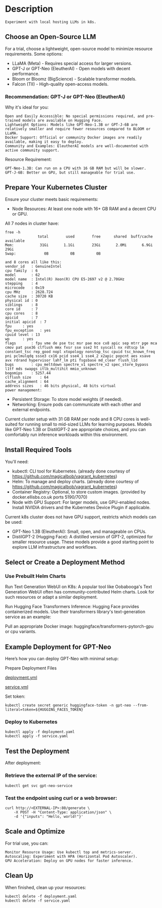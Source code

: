 # Description

    Experiment with local hosting LLMs in k8s.

## Choose an Open-Source LLM

For a trial, choose a lightweight, open-source model to minimize resource requirements. Some options:

- LLaMA (Meta) - Requires special access for larger versions.
- GPT-J or GPT-Neo (EleutherAI) - Open models with decent performance.
- Bloom or Bloomz (BigScience) - Scalable transformer models.
- Falcon (TII) - High-quality open-access models.

### Recommendation: GPT-J or GPT-Neo (EleutherAI)

Why it's ideal for you:

    Open and Easily Accessible: No special permissions required, and pre-trained models are available on Hugging Face.
    Lightweight Options: Models like GPT-Neo-1.3B or GPT-J-6B are relatively smaller and require fewer resources compared to BLOOM or LLaMA.
    Docker Support: Official or community Docker images are readily available, making it easy to deploy.
    Community and Examples: EleutherAI models are well-documented with active community support.

Resource Requirement:

    GPT-Neo-1.3B: Can run on a CPU with 16 GB RAM but will be slower.
    GPT-J-6B: Better on GPU, but still manageable for trial use.

## Prepare Your Kubernetes Cluster

Ensure your cluster meets basic requirements:

- Node Resources: At least one node with 16+ GB RAM and a decent CPU or GPU.

All 7 nodes in cluster have:

	free -h
	               total        used        free      shared  buff/cache   available
	Mem:            31Gi       1.1Gi        23Gi       2.0Mi       6.9Gi        29Gi
	Swap:             0B          0B          0B

	and 8 cores all like this:
	vendor_id	: GenuineIntel
	cpu family	: 6
	model		: 62
	model name	: Intel(R) Xeon(R) CPU E5-2697 v2 @ 2.70GHz
	stepping	: 4
	microcode	: 0x19
	cpu MHz		: 2628.724
	cache size	: 30720 KB
	physical id	: 0
	siblings	: 8
	core id		: 7
	cpu cores	: 8
	apicid		: 7
	initial apicid	: 7
	fpu		: yes
	fpu_exception	: yes
	cpuid level	: 13
	wp		: yes
	flags		: fpu vme de pse tsc msr pae mce cx8 apic sep mtrr pge mca cmov pat pse36 clflush mmx fxsr sse sse2 ht syscall nx rdtscp lm constant_tsc rep_good nopl xtopology nonstop_tsc cpuid tsc_known_freq pni pclmulqdq ssse3 cx16 pcid sse4_1 sse4_2 x2apic popcnt aes xsave avx rdrand hypervisor lahf_lm pti fsgsbase md_clear flush_l1d
	bugs		: cpu_meltdown spectre_v1 spectre_v2 spec_store_bypass l1tf mds swapgs itlb_multihit mmio_unknown
	bogomips	: 5257.44
	clflush size	: 64
	cache_alignment	: 64
	address sizes	: 46 bits physical, 48 bits virtual
	power management:

- Persistent Storage: To store model weights (if needed).
- Networking: Ensure pods can communicate with each other and external endpoints.

Current cluster setup with 31 GB RAM per node and 8 CPU cores is well-suited for running small to mid-sized LLMs for learning purposes. Models like GPT-Neo 1.3B or DistilGPT-2 are appropriate choices, and you can comfortably run inference workloads within this environment.

## Install Required Tools

You'll need:

- kubectl: CLI tool for Kubernetes. (already done courtesy of https://github.com/magicalbob/vagrant_kubernetes)
- Helm: To manage and deploy charts. (already done courtesy of https://github.com/magicalbob/vagrant_kubernetes)
- Container Registry: Optional, to store custom images. (provided by docker.ellisbs.co.uk ports 5190/7070)
- Node with GPU Support: For larger models, use GPU-enabled nodes. Install NVIDIA drivers and the Kubernetes Device Plugin if applicable.

Current k8s cluster does not have GPU support, restricts which models can be used:
- GPT-Neo 1.3B (EleutherAI): Small, open, and manageable on CPUs.
- DistilGPT-2 (Hugging Face): A distilled version of GPT-2, optimized for smaller resource usage.
These models provide a good starting point to explore LLM infrastructure and workflows.

## Select or Create a Deployment Method
### Use Prebuilt Helm Charts
Run Text Generation WebUI on K8s: A popular tool like Oobabooga's Text Generation WebUI often has community-contributed Helm charts. Look for such resources or adapt a similar deployment.

Run Hugging Face Transformers Inference: Hugging Face provides containerized models. Use their transformers library's text-generation service as an example:

Pull an appropriate Docker image: huggingface/transformers-pytorch-gpu or cpu variants.

## Example Deployment for GPT-Neo
Here’s how you can deploy GPT-Neo with minimal setup:

Prepare Deployment Files

[deployment.yml](./deployment.yml)

[service.yml](./service.yml)

Set token:
```
kubectl create secret generic huggingface-token -n gpt-neo --from-literal=token=${HUGGING_FACES_TOKEN}
```

### Deploy to Kubernetes

    kubectl apply -f deployment.yaml
    kubectl apply -f service.yaml

## Test the Deployment

After deployment:

### Retrieve the external IP of the service:

    kubectl get svc gpt-neo-service

### Test the endpoint using curl or a web browser:

	curl http://<EXTERNAL-IP>:80/generate \
	    -X POST -H "Content-Type: application/json" \
	    -d '{"inputs": "Hello, world!"}'

## Scale and Optimize

For trial use, you can:

    Monitor Resource Usage: Use kubectl top and metrics-server.
    Autoscaling: Experiment with HPA (Horizontal Pod Autoscaler).
    GPU Acceleration: Deploy on GPU nodes for faster inference.

## Clean Up

When finished, clean up your resources:

    kubectl delete -f deployment.yaml
    kubectl delete -f service.yaml
